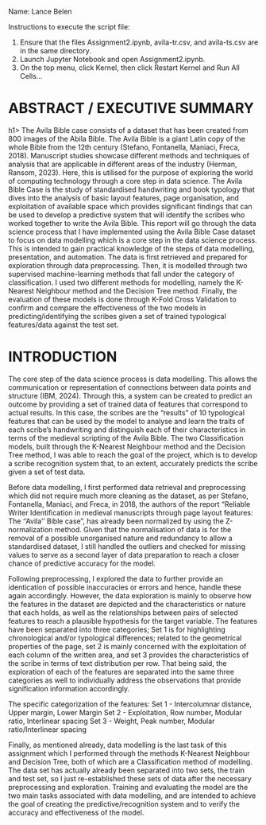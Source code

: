 Name: Lance Belen

Instructions to execute the script file:

1. Ensure that the files Assignment2.ipynb, avila-tr.csv, and avila-ts.csv are in the same directory.
2. Launch Jupyter Notebook and open Assignment2.ipynb.
3. On the top menu, click Kernel, then click Restart Kernel and Run All Cells...

<h1>ABSTRACT / EXECUTIVE SUMMARY</h1>h1>
The Avila Bible case consists of a dataset that has been created from 800 images of the
Abila Bible. The Avila Bible is a giant Latin copy of the whole Bible from the 12th century
(Stefano, Fontanella, Maniaci, Freca, 2018). Manuscript studies showcase different methods
and techniques of analysis that are applicable in different areas of the industry (Herman,
Ransom, 2023). Here, this is utilised for the purpose of exploring the world of computing
technology through a core step in data science. The Avila Bible Case is the study of
standardised handwriting and book typology that dives into the analysis of basic layout
features, page organisation, and exploitation of available space which provides significant
findings that can be used to develop a predictive system that will identify the scribes who
worked together to write the Avila Bible. This report will go through the data science process
that I have implemented using the Avila Bible Case dataset to focus on data modelling which is
a core step in the data science process. This is intended to gain practical knowledge
of the steps of data modelling, presentation, and automation. The data is first retrieved and
prepared for exploration through data preprocessing. Then, it is modelled through two
supervised machine-learning methods that fall under the category of classification. I used two
different methods for modelling, namely the K-Nearest Neighbour method and the Decision
Tree method. Finally, the evaluation of these models is done through K-Fold Cross Validation to
confirm and compare the effectiveness of the two models in predicting/identifying the scribes
given a set of trained typological features/data against the test set.

<h1>INTRODUCTION</h1>
The core step of the data science process is data modelling. This allows the
communication or representation of connections between data points and structure (IBM,
2024). Through this, a system can be created to predict an outcome by providing a set of
trained data of features that correspond to actual results. In this case, the scribes are the
“results” of 10 typological features that can be used by the model to analyse and learn the
traits of each scribe’s handwriting and distinguish each of their characteristics in terms of the
medieval scripting of the Avila Bible. The two Classification models, built through the
K-Nearest Neighbour method and the Decision Tree method, I was able to reach the goal of the
project, which is to develop a scribe recognition system that, to an extent, accurately predicts
the scribe given a set of test data.

Before data modelling, I first performed data retrieval and preprocessing which did not
require much more cleaning as the dataset, as per Stefano, Fontanella, Maniaci, and Freca, in
2018, the authors of the report “Reliable Writer Identification in medieval manuscripts through
page layout features: The ‘‘Avila’’ Bible case”, has already been normalized by using the
Z-normalization method. Given that the normalisation of data is for the removal of a possible
unorganised nature and redundancy to allow a standardised dataset, I still handled the outliers
and checked for missing values to serve as a second layer of data preparation to reach a closer
chance of predictive accuracy for the model.

Following preprocessing, I explored the data to further provide an identication of
possible inaccuracies or errors and hence, handle these again accordingly. However, the data
exploration is mainly to observe how the features in the dataset are depicted and the
characteristics or nature that each holds, as well as the relationships between pairs of selected
features to reach a plausible hypothesis for the target variable. The features have been
separated into three categories; Set 1 is for highlighting chronological and/or typological
differences; related to the geometrical properties of the page, set 2 is mainly concerned with
the exploitation of each column of the written area, and set 3 provides the characteristics of
the scribe in terms of text distribution per row. That being said, the exploration of each of the
features are separated into the same three categories as well to individually address the
observations that provide signification information accordingly.

The specific categorization of the features:
Set 1 - Intercolumnar distance, Upper margin, Lower Margin
Set 2 - Exploitation, Row number, Modular ratio, Interlinear spacing
Set 3 - Weight, Peak number, Modular ratio/Interlinear spacing

Finally, as mentioned already, data modelling is the last task of this assignment which I
performed through the methods K-Nearest Neighbour and Decision Tree, both of which are a
Classification method of modelling. The data set has actually already been separated into two
sets, the train and test set, so I just re-established these sets of data after the necessary
preprocessing and exploration. Training and evaluating the model are the two main tasks
associated with data modelling, and are intended to achieve the goal of creating the
predictive/recognition system and to verify the accuracy and effectiveness of the model.
